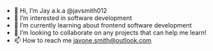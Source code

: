 - 👋 Hi, I’m Jay a.k.a @javsmith012
- 👀 I’m interested in software development
- 🌱 I’m currently learning about frontend software development
- 💞️ I’m looking to collaborate on any projects that can help me learn!
- 📫 How to reach me javone.smith@outlook.com

<!---
javsmith012/javsmith012 is a ✨ special ✨ repository because its `README.md` (this file) appears on your GitHub profile.
You can click the Preview link to take a look at your changes.
--->
